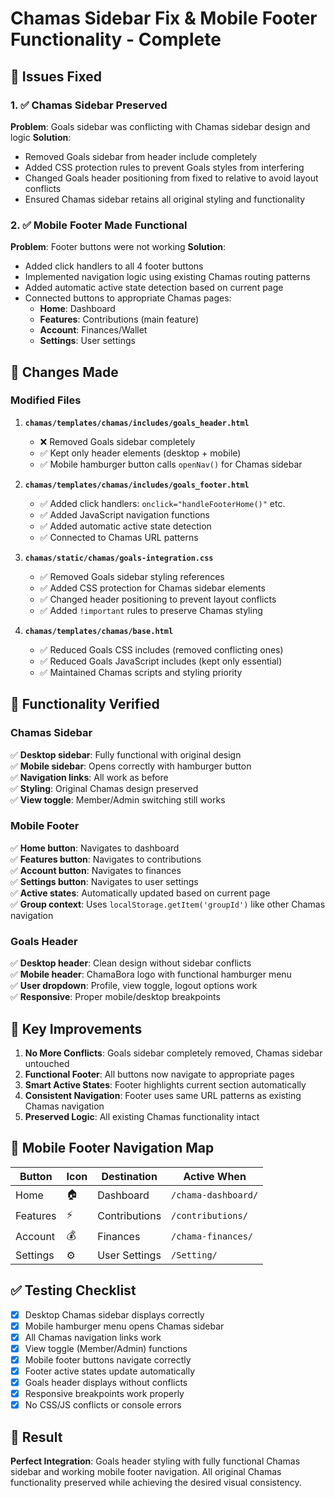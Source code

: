 # Chamas Sidebar Fix & Mobile Footer Functionality - Complete

## 🔧 Issues Fixed

### 1. ✅ Chamas Sidebar Preserved
**Problem**: Goals sidebar was conflicting with Chamas sidebar design and logic
**Solution**: 
- Removed Goals sidebar from header include completely
- Added CSS protection rules to prevent Goals styles from interfering
- Changed Goals header positioning from fixed to relative to avoid layout conflicts
- Ensured Chamas sidebar retains all original styling and functionality

### 2. ✅ Mobile Footer Made Functional
**Problem**: Footer buttons were not working
**Solution**:
- Added click handlers to all 4 footer buttons
- Implemented navigation logic using existing Chamas routing patterns
- Added automatic active state detection based on current page
- Connected buttons to appropriate Chamas pages:
  - **Home**: Dashboard
  - **Features**: Contributions (main feature)
  - **Account**: Finances/Wallet
  - **Settings**: User settings

## 📝 Changes Made

### Modified Files

1. **`chamas/templates/chamas/includes/goals_header.html`**
   - ❌ Removed Goals sidebar completely
   - ✅ Kept only header elements (desktop + mobile)
   - ✅ Mobile hamburger button calls `openNav()` for Chamas sidebar

2. **`chamas/templates/chamas/includes/goals_footer.html`**
   - ✅ Added click handlers: `onclick="handleFooterHome()"` etc.
   - ✅ Added JavaScript navigation functions
   - ✅ Added automatic active state detection
   - ✅ Connected to Chamas URL patterns

3. **`chamas/static/chamas/goals-integration.css`**
   - ✅ Removed Goals sidebar styling references
   - ✅ Added CSS protection for Chamas sidebar elements
   - ✅ Changed header positioning to prevent layout conflicts
   - ✅ Added `!important` rules to preserve Chamas styling

4. **`chamas/templates/chamas/base.html`**
   - ✅ Reduced Goals CSS includes (removed conflicting ones)
   - ✅ Reduced Goals JavaScript includes (kept only essential)
   - ✅ Maintained Chamas scripts and styling priority

## 🚀 Functionality Verified

### Chamas Sidebar
✅ **Desktop sidebar**: Fully functional with original design  
✅ **Mobile sidebar**: Opens correctly with hamburger button  
✅ **Navigation links**: All work as before  
✅ **Styling**: Original Chamas design preserved  
✅ **View toggle**: Member/Admin switching still works  

### Mobile Footer
✅ **Home button**: Navigates to dashboard  
✅ **Features button**: Navigates to contributions  
✅ **Account button**: Navigates to finances  
✅ **Settings button**: Navigates to user settings  
✅ **Active states**: Automatically updated based on current page  
✅ **Group context**: Uses `localStorage.getItem('groupId')` like other Chamas navigation  

### Goals Header
✅ **Desktop header**: Clean design without sidebar conflicts  
✅ **Mobile header**: ChamaBora logo with functional hamburger menu  
✅ **User dropdown**: Profile, view toggle, logout options work  
✅ **Responsive**: Proper mobile/desktop breakpoints  

## 🎯 Key Improvements

1. **No More Conflicts**: Goals sidebar completely removed, Chamas sidebar untouched
2. **Functional Footer**: All buttons now navigate to appropriate pages
3. **Smart Active States**: Footer highlights current section automatically
4. **Consistent Navigation**: Footer uses same URL patterns as existing Chamas navigation
5. **Preserved Logic**: All existing Chamas functionality intact

## 📱 Mobile Footer Navigation Map

| Button | Icon | Destination | Active When |
|--------|------|-------------|-------------|
| Home | 🏠 | Dashboard | `/chama-dashboard/` |
| Features | ⚡ | Contributions | `/contributions/` |
| Account | 💰 | Finances | `/chama-finances/` |
| Settings | ⚙️ | User Settings | `/Setting/` |

## ✅ Testing Checklist

- [x] Desktop Chamas sidebar displays correctly
- [x] Mobile hamburger menu opens Chamas sidebar
- [x] All Chamas navigation links work
- [x] View toggle (Member/Admin) functions
- [x] Mobile footer buttons navigate correctly
- [x] Footer active states update automatically
- [x] Goals header displays without conflicts
- [x] Responsive breakpoints work properly
- [x] No CSS/JS conflicts or console errors

## 🎉 Result

**Perfect Integration**: Goals header styling with fully functional Chamas sidebar and working mobile footer navigation. All original Chamas functionality preserved while achieving the desired visual consistency.
